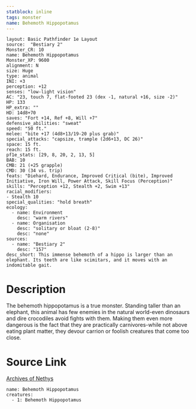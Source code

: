 ```yaml
---
statblock: inline
tags: monster
name: Behemoth Hippopotamus
---
```

```statblock
layout: Basic Pathfinder 1e Layout
source:  "Bestiary 2"
Monster_CR: 10
name: Behemoth Hippopotamus
Monster_XP: 9600
alignment: N
size: Huge
type: animal
INI: +3
perception: +12
senses: "low-light vision"
AC: "23, touch 7, flat-footed 23 (dex -1, natural +16, size -2)"
HP: 133
HP_extra: ""
HD: 14d8+70
saves: "Fort +14, Ref +8, Will +7"
defensive_abilities: "sweat"
speed: "50 ft."
melee: "bite +17 (4d8+13/19-20 plus grab)"
special_attacks: "capsize, trample (2d6+13, DC 26)"
space: 15 ft.
reach: 15 ft.
pf1e_stats: [29, 8, 20, 2, 13, 5]
BAB: 10
CMB: 21 (+25 grapple)
CMD: 30 (34 vs. trip)
feats: "Diehard, Endurance, Improved Critical (bite), Improved Initiative, Iron Will, Power Attack, Skill Focus (Perception)"
skills: "Perception +12, Stealth +2, Swim +13"
racial_modifiers:
- Stealth 10
special_qualities: "hold breath"
ecology:
  - name: Environment
    desc: "warm rivers"
  - name: Organisation
    desc: "solitary or bloat (2-8)"
    desc: "none"
sources:
  - name: "Bestiary 2"
    desc: "157"
desc_short: This immense behemoth of a hippo is larger than an elephant. Its teeth are like scimitars, and it moves with an indomitable gait.
```
# Description
The behemoth hippopotamus is a true monster. Standing taller than an elephant, this animal has few enemies in the natural world-even dinosaurs and dire crocodiles avoid fights with them. Making them even more dangerous is the fact that they are practically carnivores-while not above eating plant matter, they devour carrion or foolish creatures that come too close.
# Source Link
[Archives of Nethys](https://aonprd.com/MonsterDisplay.aspx?ItemName=Behemoth%20Hippopotamus)
```encounter-table
name: Behemoth Hippopotamus
creatures:
  - 1: Behemoth Hippopotamus
```
